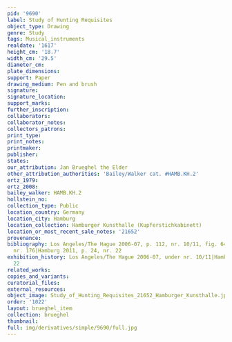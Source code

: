 ```yaml
---
pid: '9690'
label: Study of Hunting Requisites
object_type: Drawing
genre: Study
tags: Musical_instruments
realdate: '1617'
height_cm: '18.7'
width_cm: '29.5'
diameter_cm: 
plate_dimensions: 
support: Paper
drawing_medium: Pen and brush
signature: 
signature_location: 
support_marks: 
further_inscription: 
collaborators: 
collaborator_notes: 
collectors_patrons: 
print_type: 
print_notes: 
printmaker: 
publisher: 
states: 
our_attribution: Jan Brueghel the Elder
other_attribution_authorities: 'Bailey/Walker cat. #HAMB.KH.2'
ertz_1979: 
ertz_2008: 
bailey_walker: HAMB.KH.2
hollstein_no: 
collection_type: Public
location_country: Germany
location_city: Hamburg
location_collection: Hamburger Kunsthalle (Kupferstichkabinett)
location_or_most_recent_sale_notes: '21652'
provenance: 
bibliography: Los Angeles/The Hague 2006-07, p. 112, nr. 10/11, fig. 64|Stefes 2011,
  nr. 176|Hamburg 2011, p. 24, nr. 22
exhibition_history: Los Angeles/The Hague 2006-07, under nr. 10/11|Hamburg 2011, nr.
  22
related_works: 
copies_and_variants: 
curatorial_files: 
external_resources: 
object_image: Study_of_Hunting_Requisites_21652_Hamburger_Kunsthalle.jpg
order: '1022'
layout: brueghel_item
collection: brueghel
thumbnail: 
full: img/derivatives/simple/9690/full.jpg
---
```

